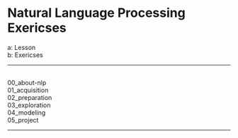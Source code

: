 # Natural Language Processing Exericses

a: Lesson<br>
b: Exericses<br>
<hr>
<br>
00_about-nlp<br>
01_acquisition<br>
02_preparation<br>
03_exploration<br>
04_modeling<br>
05_project<br>
<hr>
<br>